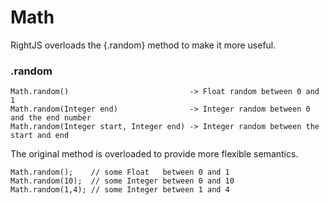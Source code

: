# Math

RightJS overloads the {.random} method to make it more useful.

### .random

    Math.random()                           -> Float random between 0 and 1
    Math.random(Integer end)                -> Integer random between 0 and the end number
    Math.random(Integer start, Integer end) -> Integer random between the start and end

The original method is overloaded to provide more flexible semantics.

    Math.random();    // some Float   between 0 and 1
    Math.random(10);  // some Integer between 0 and 10
    Math.random(1,4); // some Integer between 1 and 4

